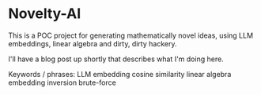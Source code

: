 # Novelty-AI
This is a POC project for generating mathematically novel ideas, using LLM embeddings, linear algebra and dirty, dirty hackery.

I'll have a blog post up shortly that describes what I'm doing here.

Keywords / phrases:
 LLM
 embedding
 cosine similarity
 linear algebra
 embedding inversion
 brute-force
